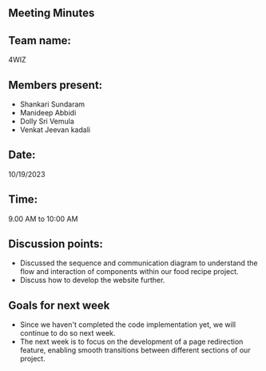 ## Meeting Minutes 
## Team name: 
4WIZ
## Members present:
- Shankari Sundaram
- Manideep Abbidi
- Dolly Sri Vemula
- Venkat Jeevan kadali

## Date: 
10/19/2023

## Time: 
9.00 AM to 10:00 AM

## Discussion points: 

- Discussed the sequence and communication diagram to understand the flow and interaction of components within our food recipe project.
- Discuss how to develop the website further.

## Goals for next week 

- Since we haven't completed the code implementation yet, we will continue to do so next week.
- The next week is to focus on the development of a page redirection feature, enabling smooth transitions between different sections of our project.

